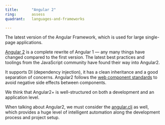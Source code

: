 ```yaml
---
title:      "Angular 2"
ring:       assess
quadrant:   languages-and-frameworks

---
```


The latest version of the Angular Framework, which is used for large single-page applications.

[Angular 2](https://angular.io/) is a complete rewrite of Angular 1 — any many things have changed compared to the first version. The latest best practices and toolings from the JavaScript community have found their way into Angular2.

It supports DI (dependency injection), it has a clean inheritance and a good separation of concerns. Angular2 follows the [web component standards](https://www.w3.org/standards/techs/components#w3c_all) to avoid negative side effects between components.

We think that Angular2+ is well-structured on both a development and an application level.

When talking about Angular2, we must consider the [angular.cli](https://cli.angular.io/) as well, which provides a huge level of intelligent automation along the development process and project setup.

